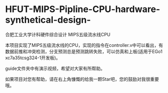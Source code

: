 # HFUT-MIPS-Pipline-CPU-hardware-synthetical-design-
合肥工业大学计科硬件综合设计 MIPS五级流水线CPU

本项目实现了MIPS五级流水线的CPU，实现的指令在controller.v中可以看出，有数据前推和冲突检测，分支预测总是预测跳转失败，可以仿真和上板(适用于EGo1 xc7a35tcsg324-1开发板)。

guide文件夹中有演示视频，希望对大家有所帮助。

如果项目对您有帮助，请在右上角慷慨的给我一颗Star吧，您的鼓励对我很重要哦。
